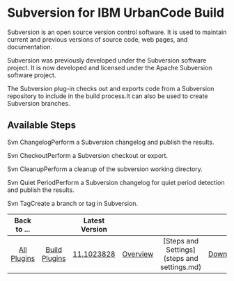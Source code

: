 
Subversion for IBM UrbanCode Build
==================================

Subversion is an open source version control software. It is used to maintain current and previous versions of source code, web pages, and documentation.

Subversion was previously developed under the Subversion software project. It is now developed and licensed under the Apache Subversion software project.

The Subversion plug-in checks out and exports code from a Subversion repository to include in the build process.It can also be used to create Subversion branches.


Available Steps
---------------

Svn ChangelogPerform a Subversion changelog and publish the results.

Svn CheckoutPerform a Subversion checkout or export.

Svn CleanupPerform a cleanup of the subversion working directory.

Svn Quiet PeriodPerform a Subversion changelog for quiet period detection and publish the results.

Svn TagCreate a branch or tag in Subversion.



|Back to ...||Latest Version||||
| :---: | :---: | :---: | :---: | :---: | :---: |
|[All Plugins](../../index.md)|[Build Plugins](../README.md)|[11.1023828](https://raw.githubusercontent.com/UrbanCode/IBM-UCB-PLUGINS/main/files/Subversion/Subversion-11.1023828.zip)|[Overview](overview.md)|[Steps and Settings](steps and settings.md)|[Downloads](downloads.md)|
